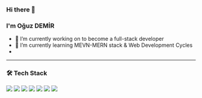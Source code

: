 

<!--
**mechanicworld/mechanicworld** is a ✨ _special_ ✨ repository because its `README.md` (this file) appears on your GitHub profile.

Here are some ideas to get you started:



- 👯 I’m looking to collaborate on ...
- 🤔 I’m looking for help with ...
- 💬 Ask me about ...
- 📫 How to reach me: ...
- 😄 Pronouns: ...
- ⚡ Fun fact: ...
-->

### Hi there 👋
### I'm Oğuz DEMİR


- 🔭 I’m currently working on to become a full-stack developer
- 🌱 I’m currently learning MEVN-MERN stack & Web Development Cycles
- 

---

### 🛠  Tech Stack

<img src="https://img.shields.io/badge/-Vue-40b682"></img>
<img src="https://img.shields.io/badge/-node.js-green"></img>
<img src="https://img.shields.io/badge/-javascript-f0da50"></img>
<img src="https://img.shields.io/badge/-mongoDB-brightgreen"></img>
<img src="https://img.shields.io/badge/-python-blue"></img>
<img src="https://img.shields.io/badge/-react-7ddfff"></img>
<img src="https://img.shields.io/badge/-.NET%20-7ddfff"></img>

